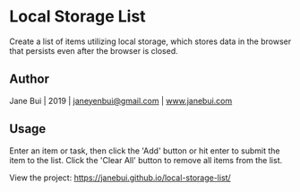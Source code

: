 # Local Storage List
Create a list of items utilizing local storage, which stores data in the browser that persists even after the browser is closed. 

## Author
Jane Bui | 2019 | janeyenbui@gmail.com | www.janebui.com

## Usage
Enter an item or task, then click the 'Add' button or hit enter to submit the item to the list.
Click the 'Clear All' button to remove all items from the list.

View the project: https://janebui.github.io/local-storage-list/
